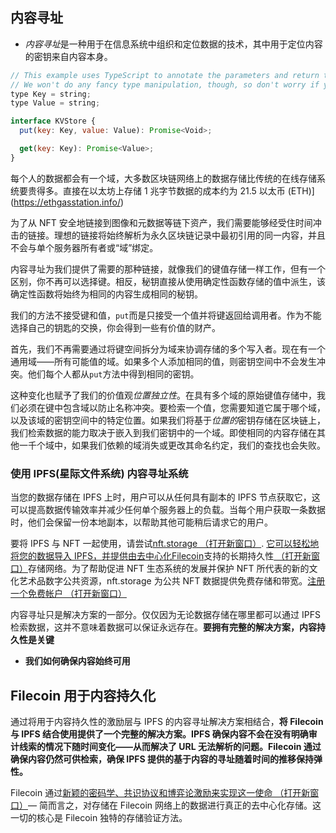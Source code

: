 ## 内容寻址

- *内容寻址*是一种用于在信息系统中组织和定位数据的技术，其中用于定位内容的密钥来自内容本身。

```javascript
// This example uses TypeScript to annotate the parameters and return types of our methods.
// We won't do any fancy type manipulation, though, so don't worry if you're not into TypeScript.
type Key = string;
type Value = string;

interface KVStore {
  put(key: Key, value: Value): Promise<Void>;

  get(key: Key): Promise<Value>;
}
```

每个人的数据都会有一个域，大多数区块链网络上的数据存储比传统的在线存储系统要贵得多。直接在以太坊上存储 1 兆字节数据的成本约为 21.5 以太币 (ETH)](https://ethgasstation.info/)



为了从 NFT 安全地链接到图像和元数据等链下资产，我们需要能够经受住时间冲击的链接。理想的链接将始终解析为永久区块链记录中最初引用的同一内容，并且不会与单个服务器所有者或“域”绑定。



内容寻址为我们提供了需要的那种链接，就像我们的键值存储一样工作，但有一个区别，你不再可以选择键。相反，秘钥直接从使用确定性函数存储的值中派生，该确定性函数将始终为相同的内容生成相同的秘钥。

我们的方法不接受键和值，`put`而是只接受一个值并将键返回给调用者。作为不能选择自己的钥匙的交换，你会得到一些有价值的财产。



首先，我们不再需要通过将键空间拆分为域来协调存储的多个写入者。现在有一个通用域——所有可能值的域。如果多个人添加相同的值，则密钥空间中不会发生冲突。他们每个人都从`put`方法中得到相同的密钥。



这种变化也赋予了我们的价值观*位置独立性*。在具有多个域的原始键值存储中，我们必须在键中包含域以防止名称冲突。要检索一个值，您需要知道它属于哪个域，以及该域的密钥空间中的特定位置。如果我们将基于*位置的*密钥存储在区块链上，我们检索数据的能力取决于嵌入到我们密钥中的一个域。即使相同的内容存储在其他一千个域中，如果我们依赖的域消失或更改其命名约定，我们的查找也会失败。



### 使用 IPFS(星际文件系统) 内容寻址系统

当您的数据存储在 IPFS 上时，用户可以从任何具有副本的 IPFS 节点获取它，这可以提高数据传输效率并减少任何单个服务器上的负载。当每个用户获取一条数据时，他们会保留一份本地副本，以帮助其他可能稍后请求它的用户。

要将 IPFS 与 NFT 一起使用，请尝试[nft.storage （打开新窗口）](https://nft.storage/). [它可以轻松地将您的数据导入 IPFS，并提供由去中心化Filecoin](https://filecoin.io/)支持的长期持久性[ （打开新窗口）](https://filecoin.io/)存储网络。为了帮助促进 NFT 生态系统的发展并保护 NFT 所代表的新的文化艺术品数字公共资源，nft.storage 为公共 NFT 数据提供免费存储和带宽。[注册一个免费帐户 （打开新窗口）](https://nft.storage/login/)



内容寻址只是解决方案的一部分。仅仅因为无论数据存储在哪里都可以通过 IPFS 检索数据，这并不意味着数据可以保证永远存在。**要拥有完整的解决方案，内容持久性是关键**

- **我们如何确保内容始终可用**



## Filecoin 用于内容持久化

通过将用于内容持久性的激励层与 IPFS 的内容寻址解决方案相结合，**将 Filecoin 与 IPFS 结合使用提供了一个完整的解决方案。IPFS 确保内容不会在没有明确审计线索的情况下随时间变化——从而解决了 URL 无法解析的问题。Filecoin 通过确保内容仍然可供检索，确保 IPFS 提供的基于内容的寻址随着时间的推移保持弹性。**



Filecoin 通过[新颖的密码学、共识协议和博弈论激励来实现这一使命 （打开新窗口）](https://filecoin.io/blog/posts/filecoin-features-verifiable-storage/)— 简而言之，对存储在 Filecoin 网络上的数据进行真正的去中心化存储。这一切的核心是 Filecoin 独特的存储验证方法。



​	

